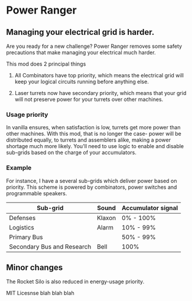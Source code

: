 # Power Ranger
## Managing your electrical grid is harder.

Are you ready for a new challenge? Power Ranger removes some safety precautions that make managing your electrical much harder.

This mod does 2 principal things

1) All Combinators have top priority, which means the electrical grid will keep your logical circuits running before anything else.

2) Laser turrets now have secondary priority, which means that your grid will not preserve power for your turrets over other machines.

### Usage priority
 In vanilla ensures, when satisfaction is low, turrets get more power than other machines. With this mod, that is no longer the case- power will be distributed equally, to turrets and assemblers alike, making a power shortage much more likely. You'll need to use logic to enable and disable sub-grids based on the charge of your accumulators.

### Example
 For instance, I have a several sub-grids which deliver power based on priority. This scheme is powered by combinators, power switches and programmable speakers.

| Sub-grid                   | Sound  | Accumulator signal |
|----------------------------|--------|--------------------|
| Defenses                   | Klaxon | 0% - 100%          |
| Logistics                  | Alarm  | 10% - 99%          |
| Primary Bus                |        | 50% - 99%          |
| Secondary Bus and Research | Bell   | 100%               |

## Minor changes
The Rocket Silo is also reduced in energy-usage priority.

MIT Licesnse blah blah blah
